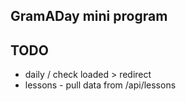 ## GramADay mini program

## TODO
- daily / check loaded > redirect
- lessons - pull data from /api/lessons
